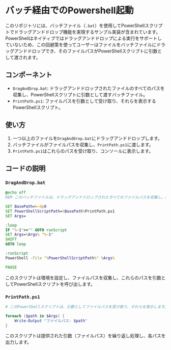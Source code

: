 バッチ経由でのPowershell起動
========================================

このリポジトリには、バッチファイル（`.bat`）を使用してPowerShellスクリプトでドラッグアンドドロップ機能を実現するサンプル実装が含まれています。      
PowerShellはネイティブではドラッグアンドドロップによる実行をサポートしていないため、この回避策を使ってユーザーはファイルをバッチファイルにドラッグアンドドロップでき、そのファイルパスがPowerShellスクリプトに引数として渡されます。


コンポーネント
----------------------------------------

- `DragAndDrop.bat`: ドラッグアンドドロップされたファイルのすべてのパスを収集し、PowerShellスクリプトに引数として渡すバッチファイル。
- `PrintPath.ps1`: ファイルパスを引数として受け取り、それらを表示するPowerShellスクリプト。


使い方
----------------------------------------

1. 一つ以上のファイルを`DragAndDrop.bat`にドラッグアンドドロップします。
2. バッチファイルがファイルパスを収集し、`PrintPath.ps1`に渡します。
3. `PrintPath.ps1`はこれらのパスを受け取り、コンソールに表示します。


コードの説明
----------------------------------------

### `DragAndDrop.bat`

```bat
@echo off
REM このバッチファイルは、ドラッグアンドドロップされたすべてのファイルパスを収集し、PowerShellスクリプトに渡します。

SET BasePath=%~dp0
SET PowerShellScriptPath=%BasePath%PrintPath.ps1
SET Args=

:loop
IF "%~1"=="" GOTO runScript
SET Args=%Args% "%~1"
SHIFT
GOTO loop

:runScript
PowerShell -File "%PowerShellScriptPath%" %Args%

PAUSE
```

このスクリプトは環境を設定し、ファイルパスを収集し、これらのパスを引数としてPowerShellスクリプトを呼び出します。

### `PrintPath.ps1`

```ps1
# このPowerShellスクリプトは、引数としてファイルパスを受け取り、それらを表示します。

foreach ($path in $Args) {
    Write-Output "ファイルパス: $path"
}
```

このスクリプトは提供された引数（ファイルパス）を繰り返し処理し、各パスを出力します。
